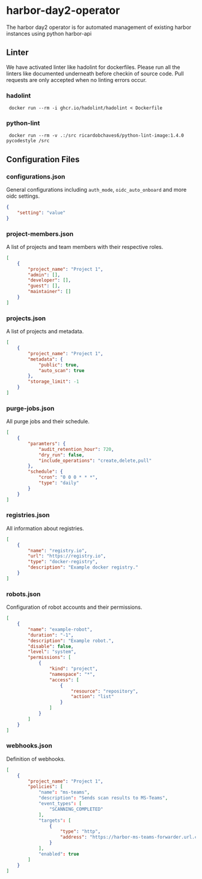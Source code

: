 # harbor-day2-operator
The harbor day2 operator is for automated management of existing harbor instances using python harbor-api

## Linter
We have activated linter like hadolint for dockerfiles. Please run
all the linters like documented underneath before checkin of source
code. Pull requests are only accepted when no linting errors occur.

### hadolint

```
 docker run --rm -i ghcr.io/hadolint/hadolint < Dockerfile
```

### python-lint

```
 docker run --rm -v .:/src ricardobchaves6/python-lint-image:1.4.0 pycodestyle /src
```

## Configuration Files

### configurations.json

General configurations including `auth_mode`, `oidc_auto_onboard` and more oidc settings.

```json
{
    "setting": "value"
}
```

### project-members.json

A list of projects and team members with their respective roles.

```json
[
    {
        "project_name": "Project 1",
        "admin": [],
        "developer": [],
        "guest": [],
        "maintainer": []
    }
]
```

### projects.json

A list of projects and metadata.

```json
[
    {
        "project_name": "Project 1",
        "metadata": {
            "public": true,
            "auto_scan": true
        },
        "storage_limit": -1
    }
]
```

### purge-jobs.json

All purge jobs and their schedule.

```json
[
    {
        "paramters": {
            "audit_retention_hour": 720,
            "dry_run": false,
            "include_operations": "create,delete,pull"
        },
        "schedule": {
            "cron": "0 0 0 * * *",
            "type": "daily"
        }
    }
]
```

### registries.json

All information about registries.

```json
[
    {
        "name": "registry.io",
        "url": "https://registry.io",
        "type": "docker-registry",
        "description": "Example docker registry."
    }
]
```

### robots.json

Configuration of robot accounts and their permissions.

```json
[
    {
        "name": "example-robot",
        "duration": "-1",
        "description": "Example robot.",
        "disable": false,
        "level": "system",
        "permissions": [
            {
                "kind": "project",
                "namespace": "*",
                "access": [
                    {
                        "resource": "repository",
                        "action": "list"
                    }
                ]
            }
        ]
    }
]
```

### webhooks.json

Definition of webhooks.

```json
[
    {
        "project_name": "Project 1", 
        "policies": [
            "name": "ms-teams",
            "description": "Sends scan results to MS-Teams",
            "event_types": [
                "SCANNING_COMPLETED"
            ],
            "targets": [
                {
                    "type": "http",
                    "address": "https://harbor-ms-teams-forwarder.url.com"
                }
            ],
            "enabled": true
        ]
    }
]
```

